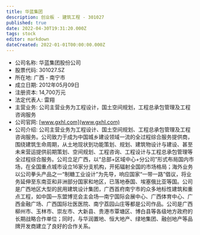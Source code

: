 ```yaml
---
title: 华蓝集团
description: 创业板 - 建筑工程 - 301027
published: true
date: 2022-04-30T19:31:20.000Z
tags: stock
editor: markdown
dateCreated: 2022-01-01T00:00:00.000Z
---
```


- 公司名称: 华蓝集团股份公司
- 股票代码: 301027.SZ
- 所在地: 广西 - 南宁市
- 成立日期: 2012年05月09日
- 注册资本: 14,700万元
- 法定代表人: 雷翔
- 主营业务: 公司主营业务为工程设计，国土空间规划，工程总承包管理及工程咨询服务
- 公司官网: [www.gxhl.com](www.gxhl.com)
- 公司介绍: 公司主营业务为工程设计、国土空间规划、工程总承包管理及工程咨询服务。公司致力于成为中国城乡建设领域一流的全过程综合服务提供商，围绕建筑生命周期，从土地现状到功能策划、规划、建筑物设计与建设、甚至未来营运提供前期策划、空间规划、工程咨询、工程设计与工程总承包管理等全过程综合服务。公司立足广西，以“总部+区域中心+分公司”形式布局国内市场，在全国重点城市设立16家分支机构，开拓辐射全国的市场格局；海外业务以公司拳头产品之一“制糖工业设计”为先导，响应国家“一带一路”倡议，将业务延伸至东南亚和非洲部分国家和地区，已落地泰国、埃塞俄比亚等国。公司是广西地区大型的民用建筑设计集团，广西首府南宁市的众多地标性建筑和重点工程，如中国—东盟博览会主会场—南宁国际会展中心、广西体育中心、广西金融广场、广西国际壮医医院、南宁荔园山庄等都是公司作品。公司是广西柳州市、玉林市、崇左市、大新县、贵港市覃塘区、博白县等各级地方政府的长期战略合作单位；同时，与华润置地、恒大地产、绿地集团、融创地产等品牌开发商建立了良好的合作关系。


